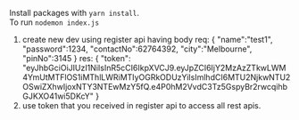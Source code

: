 Install packages with `yarn install`.  
To run
`nodemon index.js`

1. create new dev using register api having body
req: {
	"name":"test1",
	"password":1234,
	"contactNo":62764392,
	"city":"Melbourne",
	"pinNo":3145
}
res: {
    "token": "eyJhbGciOiJIUzI1NiIsInR5cCI6IkpXVCJ9.eyJpZCI6IjY2MzAzZTkwLWM4YmUtMTFlOS1iMThlLWRiMTIyOGRkODUzYiIsImlhdCI6MTU2NjkwNTU2OSwiZXhwIjoxNTY3NTEwMzY5fQ.e4P0hM2VvdC3Tz5GspyBr2rwcqihbGJKXO41wi5DKcY"
}
2. use token that you received in register api to access all rest apis.
